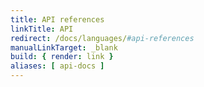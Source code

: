 ```yaml
---
title: API references
linkTitle: API
redirect: /docs/languages/#api-references
manualLinkTarget: _blank
build: { render: link }
aliases: [ api-docs ]
---
```

